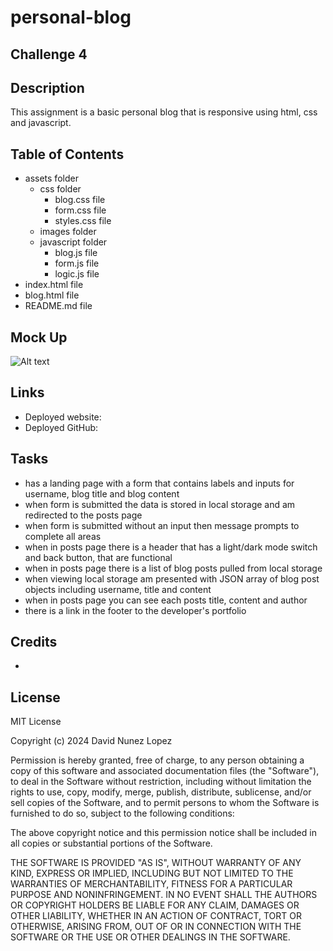 # personal-blog

## Challenge 4

## Description

This assignment is a basic personal blog that is responsive using html, css and javascript.

## Table of Contents

- assets folder
    - css folder
        - blog.css file
        - form.css file
        - styles.css file
    - images folder
    - javascript folder
        - blog.js file
        - form.js file
        - logic.js file
- index.html file
- blog.html file
- README.md file

## Mock Up

![Alt text](assets/images/)

## Links

- Deployed website: 
- Deployed GitHub: 

## Tasks

- has a landing page with a form that contains labels and inputs for username, blog title and blog content
- when form is submitted the data is stored in local storage and am redirected to the posts page
- when form is submitted without an input then message prompts to complete all areas
- when in posts page there is a header that has a light/dark mode switch and back button, that are functional
- when in posts page there is a list of blog posts pulled from local storage
- when viewing local storage am presented with JSON array of blog post objects including username, title and content
- when in posts page you can see each posts title, content and author
- there is a link in the footer to the developer's portfolio

## Credits

- 

## License

MIT License

Copyright (c) 2024 David Nunez Lopez

Permission is hereby granted, free of charge, to any person obtaining a copy of this software and associated documentation files (the "Software"), to deal in the Software without restriction, including without limitation the rights to use, copy, modify, merge, publish, distribute, sublicense, and/or sell copies of the Software, and to permit persons to whom the Software is furnished to do so, subject to the following conditions:

The above copyright notice and this permission notice shall be included in all copies or substantial portions of the Software.

THE SOFTWARE IS PROVIDED "AS IS", WITHOUT WARRANTY OF ANY KIND, EXPRESS OR IMPLIED, INCLUDING BUT NOT LIMITED TO THE WARRANTIES OF MERCHANTABILITY, FITNESS FOR A PARTICULAR PURPOSE AND NONINFRINGEMENT. IN NO EVENT SHALL THE AUTHORS OR COPYRIGHT HOLDERS BE LIABLE FOR ANY CLAIM, DAMAGES OR OTHER LIABILITY, WHETHER IN AN ACTION OF CONTRACT, TORT OR OTHERWISE, ARISING FROM, OUT OF OR IN CONNECTION WITH THE SOFTWARE OR THE USE OR OTHER DEALINGS IN THE SOFTWARE.